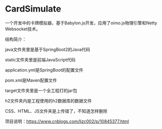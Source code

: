 # CardSimulate
一个开发中的卡牌模拟器，基于Babylon.js开发，应用了oimo.js物理引擎和Netty Websocket技术。

结构简介：

java文件夹里是基于SpringBoot2的Java代码

static文件夹里是前端JavaScript代码

application.yml是SpringBoot的配置文件

pom.xml是Maven配置文件

target文件夹里是一个全工程打的jar包

h2文件夹内是工程使用的h2数据库的数据文件

CSS、HTML、JS文件夹是上传错了，不知道怎样删除

项目说明：https://www.cnblogs.com/ljzc002/p/10845377.html




